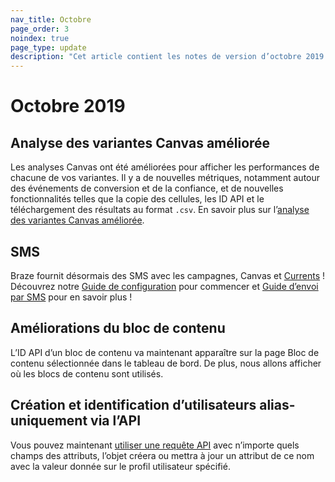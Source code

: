 ```yaml
---
nav_title: Octobre
page_order: 3
noindex: true
page_type: update
description: "Cet article contient les notes de version d’octobre 2019."
---
```


# Octobre 2019

## Analyse des variantes Canvas améliorée

Les analyses Canvas ont été améliorées pour afficher les performances de chacune de vos variantes. Il y a de nouvelles métriques, notamment autour des événements de conversion et de la confiance, et de nouvelles fonctionnalités telles que la copie des cellules, les ID API et le téléchargement des résultats au format `.csv`. En savoir plus sur l’[analyse des variantes Canvas améliorée]({{site.baseurl}}/user_guide/engagement_tools/canvas/get_started/measuring_and_testing_with_canvas_analytics/#performance-breakdown-by-variant).

## SMS

Braze fournit désormais des SMS avec les campagnes, Canvas et [Currents]({{site.baseurl}}/user_guide/data_and_analytics/braze_currents/message_engagement_events/) ! Découvrez notre [Guide de configuration]({{site.baseurl}}/user_guide/onboarding_with_braze/sms_setup/) pour commencer et [Guide d’envoi par SMS]({{site.baseurl}}/user_guide/message_building_by_channel/sms/) pour en savoir plus !

## Améliorations du bloc de contenu

L’ID API d’un bloc de contenu va maintenant apparaître sur la page Bloc de contenu sélectionnée dans le tableau de bord. De plus, nous allons afficher où les blocs de contenu sont utilisés.

## Création et identification d’utilisateurs alias-uniquement via l’API

Vous pouvez maintenant [utiliser une requête API]({{site.baseurl}}/api/endpoints/user_data/#user-attributes-object-specification) avec n’importe quels champs des attributs, l’objet créera ou mettra à jour un attribut de ce nom avec la valeur donnée sur le profil utilisateur spécifié.
